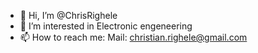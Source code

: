 - 👋 Hi, I’m @ChrisRighele
- 👀 I’m interested in Electronic engeneering
- 📫 How to reach me: 
Mail: christian.righele@gmail.com

<!---
ChrisRighele/ChrisRighele is a ✨ special ✨ repository because its `README.md` (this file) appears on your GitHub profile.
You can click the Preview link to take a look at your changes.
--->
